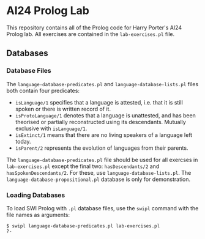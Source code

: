 # AI24 Prolog Lab

This repository contains all of the Prolog code for Harry Porter's AI24 Prolog lab. All exercises are contained in the `lab-exercises.pl` file.

## Databases

### Database Files

The `language-database-predicates.pl` and `language-database-lists.pl` files both contain four predicates:

- `isLanguage/1` specifies that a language is attested, i.e. that it is still spoken or there is written record of it.
- `isProtoLanguage/1` denotes that a language is unattested, and has been theorised or partially reconstructed using its descendants. Mutually exclusive with `isLanguage/1`.
- `isExtinct/1` means that there are no living speakers of a language left today.
- `isParent/2` represents the evolution of languages from their parents.

The `language-database-predicates.pl` file should be used for all exercses in `lab-exercises.pl` except the final two: `hasDescendants/2` and `hasSpokenDescendants/2`. For these, use `language-database-lists.pl`. The `language-database-propositional.pl` database is only for demonstration.

### Loading Databases

To load SWI Prolog with `.pl` database files, use the `swipl` command with the file names as arguments:

```
$ swipl language-database-predicates.pl lab-exercises.pl
?-
```